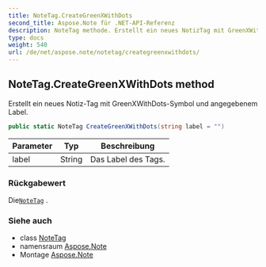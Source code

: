 ```yaml
---
title: NoteTag.CreateGreenXWithDots
second_title: Aspose.Note für .NET-API-Referenz
description: NoteTag methode. Erstellt ein neues NotizTag mit GreenXWithDotsSymbol und angegebenem Label.
type: docs
weight: 540
url: /de/net/aspose.note/notetag/creategreenxwithdots/
---
```

## NoteTag.CreateGreenXWithDots method

Erstellt ein neues Notiz-Tag mit GreenXWithDots-Symbol und angegebenem Label.

```csharp
public static NoteTag CreateGreenXWithDots(string label = "")
```

| Parameter | Typ | Beschreibung |
| --- | --- | --- |
| label | String | Das Label des Tags. |

### Rückgabewert

Die[`NoteTag`](../) .

### Siehe auch

* class [NoteTag](../)
* namensraum [Aspose.Note](../../notetag/)
* Montage [Aspose.Note](../../../)


